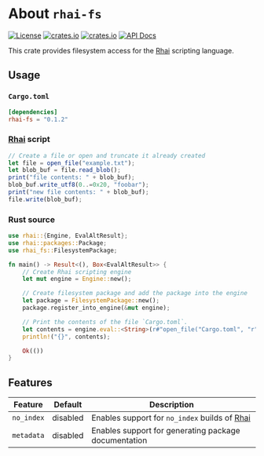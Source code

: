 # About `rhai-fs`

[![License](https://img.shields.io/crates/l/rhai-fs)](https://github.com/license/rhaiscript/rhai-fs)
[![crates.io](https://img.shields.io/crates/v/rhai-fs?logo=rust)](https://crates.io/crates/rhai-fs/)
[![crates.io](https://img.shields.io/crates/d/rhai-fs?logo=rust)](https://crates.io/crates/rhai-fs/)
[![API Docs](https://docs.rs/rhai-fs/badge.svg?logo=docs-rs)](https://docs.rs/rhai-fs/)

This crate provides filesystem access for the [Rhai] scripting language.

## Usage

### `Cargo.toml`

```toml
[dependencies]
rhai-fs = "0.1.2"
```

### [Rhai] script

```js
// Create a file or open and truncate it already created
let file = open_file("example.txt");
let blob_buf = file.read_blob();
print("file contents: " + blob_buf);
blob_buf.write_utf8(0..=0x20, "foobar");
print("new file contents: " + blob_buf);
file.write(blob_buf);
```

### Rust source

```rust
use rhai::{Engine, EvalAltResult};
use rhai::packages::Package;
use rhai_fs::FilesystemPackage;

fn main() -> Result<(), Box<EvalAltResult>> {
    // Create Rhai scripting engine
    let mut engine = Engine::new();

    // Create filesystem package and add the package into the engine
    let package = FilesystemPackage::new();
    package.register_into_engine(&mut engine);

    // Print the contents of the file `Cargo.toml`.
    let contents = engine.eval::<String>(r#"open_file("Cargo.toml", "r").read_string()"#)?;
    println!("{}", contents);

    Ok(())
}
```

## Features

|  Feature   | Default  | Description                                          |
| :--------: | :------: | ---------------------------------------------------- |
| `no_index` | disabled | Enables support for `no_index` builds of [Rhai]      |
| `metadata` | disabled | Enables support for generating package documentation |

[Rhai]: https://rhai.rs

